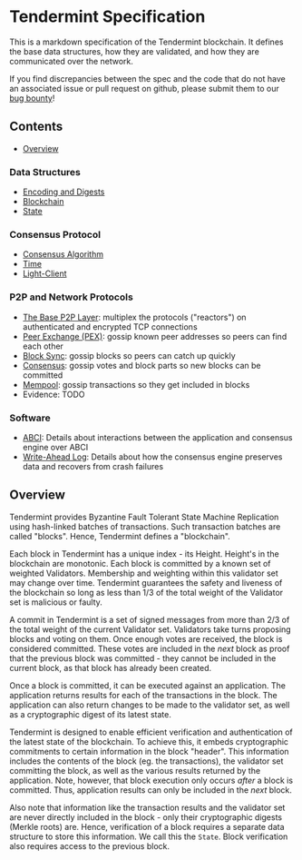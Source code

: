 # Tendermint Specification

This is a markdown specification of the Tendermint blockchain.
It defines the base data structures, how they are validated,
and how they are communicated over the network.

If you find discrepancies between the spec and the code that
do not have an associated issue or pull request on github,
please submit them to our [bug bounty](https://tendermint.com/security)!

## Contents

- [Overview](#overview)

### Data Structures

- [Encoding and Digests](https://github.com/chinajsstar/tendermint/blob/master/docs/spec/blockchain/encoding.md)
- [Blockchain](https://github.com/chinajsstar/tendermint/blob/master/docs/spec/blockchain/blockchain.md)
- [State](https://github.com/chinajsstar/tendermint/blob/master/docs/spec/blockchain/state.md)

### Consensus Protocol

- [Consensus Algorithm](/docs/spec/consensus/consensus.md)
- [Time](/docs/spec/consensus/bft-time.md)
- [Light-Client](/docs/spec/consensus/light-client.md)

### P2P and Network Protocols

- [The Base P2P Layer](https://github.com/chinajsstar/tendermint/tree/master/docs/spec/p2p): multiplex the protocols ("reactors") on authenticated and encrypted TCP connections
- [Peer Exchange (PEX)](https://github.com/chinajsstar/tendermint/tree/master/docs/spec/reactors/pex): gossip known peer addresses so peers can find each other
- [Block Sync](https://github.com/chinajsstar/tendermint/tree/master/docs/spec/reactors/block_sync): gossip blocks so peers can catch up quickly
- [Consensus](https://github.com/chinajsstar/tendermint/tree/master/docs/spec/reactors/consensus): gossip votes and block parts so new blocks can be committed
- [Mempool](https://github.com/chinajsstar/tendermint/tree/master/docs/spec/reactors/mempool): gossip transactions so they get included in blocks
- Evidence: TODO

### Software

- [ABCI](/docs/spec/software/abci.md): Details about interactions between the
  application and consensus engine over ABCI
- [Write-Ahead Log](/docs/spec/software/wal.md): Details about how the consensus
  engine preserves data and recovers from crash failures

## Overview

Tendermint provides Byzantine Fault Tolerant State Machine Replication using
hash-linked batches of transactions. Such transaction batches are called "blocks".
Hence, Tendermint defines a "blockchain".

Each block in Tendermint has a unique index - its Height.
Height's in the blockchain are monotonic.
Each block is committed by a known set of weighted Validators.
Membership and weighting within this validator set may change over time.
Tendermint guarantees the safety and liveness of the blockchain
so long as less than 1/3 of the total weight of the Validator set
is malicious or faulty.

A commit in Tendermint is a set of signed messages from more than 2/3 of
the total weight of the current Validator set. Validators take turns proposing
blocks and voting on them. Once enough votes are received, the block is considered
committed. These votes are included in the *next* block as proof that the previous block
was committed - they cannot be included in the current block, as that block has already been
created.

Once a block is committed, it can be executed against an application.
The application returns results for each of the transactions in the block.
The application can also return changes to be made to the validator set,
as well as a cryptographic digest of its latest state.

Tendermint is designed to enable efficient verification and authentication
of the latest state of the blockchain. To achieve this, it embeds
cryptographic commitments to certain information in the block "header".
This information includes the contents of the block (eg. the transactions),
the validator set committing the block, as well as the various results returned by the application.
Note, however, that block execution only occurs *after* a block is committed.
Thus, application results can only be included in the *next* block.

Also note that information like the transaction results and the validator set are never
directly included in the block - only their cryptographic digests (Merkle roots) are.
Hence, verification of a block requires a separate data structure to store this information.
We call this the `State`. Block verification also requires access to the previous block.
